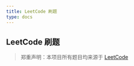 ```yaml
---
title: LeetCode 刷题
type: docs
---
```


## LeetCode 刷题


> 郑重声明：本项目所有题目均来源于 [LeetCode](https://leetcode-cn.com/problemset/all/)